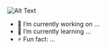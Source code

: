 ![Alt Text](https://github.com/chiniczr/chiniczr/rc_banner.gif)

- 🔭 I’m currently working on ...
- 🌱 I’m currently learning ...
- ⚡ Fun fact: ...
